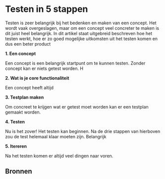 # Testen in 5 stappen

Testen is zeer belangrijk bij het bedenken en maken van een concept. Het wordt vaak overgeslagen, maar om een concept veel concreter te maken is dit juist heel belangrijk. In dit artikel staat uitgebreid beschreven hoe het testen werkt, hoe er zo goed mogelijke uitkomsten uit het testen komen en dus een beter product 

**1. Een concept**

Een concept is een belangrijk startpunt om te kunnen testen. Zonder concept kan er niets getest worden. H


**2. Wat is je core functionaliteit**

Een concept heeft altijd 

**3. Testplan maken**

Om concreet te krijgen wat er getest moet worden kan er een testplan gemaakt worden.

**4. Testen**

Nu is het zover! Het testen kan beginnen. Na de drie stappen van hierboven zou de test helemaal klaar moeten zijn. Belangrijk

**5. Itereren**

Na het testen komen er altijd veel dingen naar voren. 

## Bronnen
